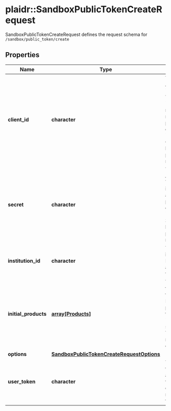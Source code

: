 # plaidr::SandboxPublicTokenCreateRequest

SandboxPublicTokenCreateRequest defines the request schema for `/sandbox/public_token/create`

## Properties
Name | Type | Description | Notes
------------ | ------------- | ------------- | -------------
**client_id** | **character** | Your Plaid API &#x60;client_id&#x60;. The &#x60;client_id&#x60; is required and may be provided either in the &#x60;PLAID-CLIENT-ID&#x60; header or as part of a request body. | [optional] 
**secret** | **character** | Your Plaid API &#x60;secret&#x60;. The &#x60;secret&#x60; is required and may be provided either in the &#x60;PLAID-SECRET&#x60; header or as part of a request body. | [optional] 
**institution_id** | **character** | The ID of the institution the Item will be associated with | 
**initial_products** | [**array[Products]**](Products.md) | The products to initially pull for the Item. May be any products that the specified &#x60;institution_id&#x60;  supports. This array may not be empty. | 
**options** | [**SandboxPublicTokenCreateRequestOptions**](SandboxPublicTokenCreateRequestOptions.md) |  | [optional] 
**user_token** | **character** | The user token associated with the User data is being requested for. | [optional] 


